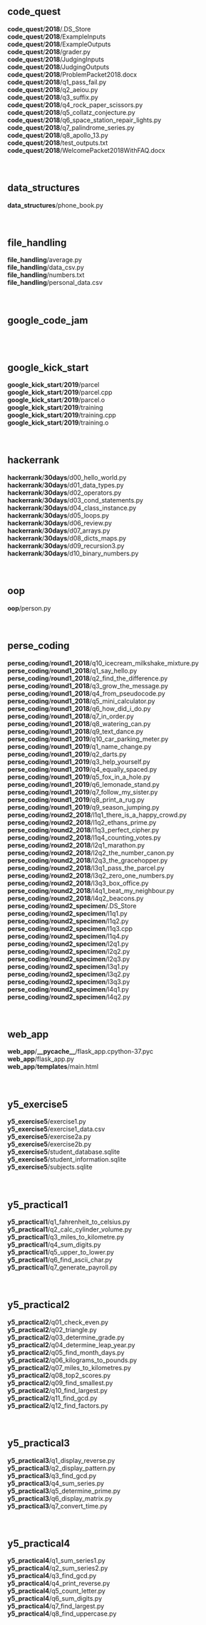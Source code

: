 <h2>code_quest</h2><b>code_quest</b>/<b>2018</b>/.DS_Store</br><b>code_quest</b>/<b>2018</b>/ExampleInputs</br><b>code_quest</b>/<b>2018</b>/ExampleOutputs</br><b>code_quest</b>/<b>2018</b>/grader.py</br><b>code_quest</b>/<b>2018</b>/JudgingInputs</br><b>code_quest</b>/<b>2018</b>/JudgingOutputs</br><b>code_quest</b>/<b>2018</b>/ProblemPacket2018.docx</br><b>code_quest</b>/<b>2018</b>/q1_pass_fail.py</br><b>code_quest</b>/<b>2018</b>/q2_aeiou.py</br><b>code_quest</b>/<b>2018</b>/q3_suffix.py</br><b>code_quest</b>/<b>2018</b>/q4_rock_paper_scissors.py</br><b>code_quest</b>/<b>2018</b>/q5_collatz_conjecture.py</br><b>code_quest</b>/<b>2018</b>/q6_space_station_repair_lights.py</br><b>code_quest</b>/<b>2018</b>/q7_palindrome_series.py</br><b>code_quest</b>/<b>2018</b>/q8_apollo_13.py</br><b>code_quest</b>/<b>2018</b>/test_outputs.txt</br><b>code_quest</b>/<b>2018</b>/WelcomePacket2018WithFAQ.docx</br></br></br><h2>data_structures</h2><b>data_structures</b>/phone_book.py</br></br></br><h2>file_handling</h2><b>file_handling</b>/average.py</br><b>file_handling</b>/data_csv.py</br><b>file_handling</b>/numbers.txt</br><b>file_handling</b>/personal_data.csv</br></br></br><h2>google_code_jam</h2></br></br><h2>google_kick_start</h2><b>google_kick_start</b>/<b>2019</b>/parcel</br><b>google_kick_start</b>/<b>2019</b>/parcel.cpp</br><b>google_kick_start</b>/<b>2019</b>/parcel.o</br><b>google_kick_start</b>/<b>2019</b>/training</br><b>google_kick_start</b>/<b>2019</b>/training.cpp</br><b>google_kick_start</b>/<b>2019</b>/training.o</br></br></br><h2>hackerrank</h2><b>hackerrank</b>/<b>30days</b>/d00_hello_world.py</br><b>hackerrank</b>/<b>30days</b>/d01_data_types.py</br><b>hackerrank</b>/<b>30days</b>/d02_operators.py</br><b>hackerrank</b>/<b>30days</b>/d03_cond_statements.py</br><b>hackerrank</b>/<b>30days</b>/d04_class_instance.py</br><b>hackerrank</b>/<b>30days</b>/d05_loops.py</br><b>hackerrank</b>/<b>30days</b>/d06_review.py</br><b>hackerrank</b>/<b>30days</b>/d07_arrays.py</br><b>hackerrank</b>/<b>30days</b>/d08_dicts_maps.py</br><b>hackerrank</b>/<b>30days</b>/d09_recursion3.py</br><b>hackerrank</b>/<b>30days</b>/d10_binary_numbers.py</br></br></br><h2>oop</h2><b>oop</b>/person.py</br></br></br><h2>perse_coding</h2><b>perse_coding</b>/<b>round1_2018</b>/q10_icecream_milkshake_mixture.py</br><b>perse_coding</b>/<b>round1_2018</b>/q1_say_hello.py</br><b>perse_coding</b>/<b>round1_2018</b>/q2_find_the_difference.py</br><b>perse_coding</b>/<b>round1_2018</b>/q3_grow_the_message.py</br><b>perse_coding</b>/<b>round1_2018</b>/q4_from_pseudocode.py</br><b>perse_coding</b>/<b>round1_2018</b>/q5_mini_calculator.py</br><b>perse_coding</b>/<b>round1_2018</b>/q6_how_did_i_do.py</br><b>perse_coding</b>/<b>round1_2018</b>/q7_in_order.py</br><b>perse_coding</b>/<b>round1_2018</b>/q8_watering_can.py</br><b>perse_coding</b>/<b>round1_2018</b>/q9_text_dance.py</br><b>perse_coding</b>/<b>round1_2019</b>/q10_car_parking_meter.py</br><b>perse_coding</b>/<b>round1_2019</b>/q1_name_change.py</br><b>perse_coding</b>/<b>round1_2019</b>/q2_darts.py</br><b>perse_coding</b>/<b>round1_2019</b>/q3_help_yourself.py</br><b>perse_coding</b>/<b>round1_2019</b>/q4_equally_spaced.py</br><b>perse_coding</b>/<b>round1_2019</b>/q5_fox_in_a_hole.py</br><b>perse_coding</b>/<b>round1_2019</b>/q6_lemonade_stand.py</br><b>perse_coding</b>/<b>round1_2019</b>/q7_follow_my_sister.py</br><b>perse_coding</b>/<b>round1_2019</b>/q8_print_a_rug.py</br><b>perse_coding</b>/<b>round1_2019</b>/q9_season_jumping.py</br><b>perse_coding</b>/<b>round2_2018</b>/l1q1_there_is_a_happy_crowd.py</br><b>perse_coding</b>/<b>round2_2018</b>/l1q2_ethans_prime.py</br><b>perse_coding</b>/<b>round2_2018</b>/l1q3_perfect_cipher.py</br><b>perse_coding</b>/<b>round2_2018</b>/l1q4_counting_votes.py</br><b>perse_coding</b>/<b>round2_2018</b>/l2q1_marathon.py</br><b>perse_coding</b>/<b>round2_2018</b>/l2q2_the_number_canon.py</br><b>perse_coding</b>/<b>round2_2018</b>/l2q3_the_gracehopper.py</br><b>perse_coding</b>/<b>round2_2018</b>/l3q1_pass_the_parcel.py</br><b>perse_coding</b>/<b>round2_2018</b>/l3q2_zero_one_numbers.py</br><b>perse_coding</b>/<b>round2_2018</b>/l3q3_box_office.py</br><b>perse_coding</b>/<b>round2_2018</b>/l4q1_beat_my_neighbour.py</br><b>perse_coding</b>/<b>round2_2018</b>/l4q2_beacons.py</br><b>perse_coding</b>/<b>round2_specimen</b>/.DS_Store</br><b>perse_coding</b>/<b>round2_specimen</b>/l1q1.py</br><b>perse_coding</b>/<b>round2_specimen</b>/l1q2.py</br><b>perse_coding</b>/<b>round2_specimen</b>/l1q3.cpp</br><b>perse_coding</b>/<b>round2_specimen</b>/l1q4.py</br><b>perse_coding</b>/<b>round2_specimen</b>/l2q1.py</br><b>perse_coding</b>/<b>round2_specimen</b>/l2q2.py</br><b>perse_coding</b>/<b>round2_specimen</b>/l2q3.py</br><b>perse_coding</b>/<b>round2_specimen</b>/l3q1.py</br><b>perse_coding</b>/<b>round2_specimen</b>/l3q2.py</br><b>perse_coding</b>/<b>round2_specimen</b>/l3q3.py</br><b>perse_coding</b>/<b>round2_specimen</b>/l4q1.py</br><b>perse_coding</b>/<b>round2_specimen</b>/l4q2.py</br></br></br><h2>web_app</h2><b>web_app</b>/<b>__pycache__</b>/flask_app.cpython-37.pyc</br><b>web_app</b>/flask_app.py</br><b>web_app</b>/<b>templates</b>/main.html</br></br></br><h2>y5_exercise5</h2><b>y5_exercise5</b>/exercise1.py</br><b>y5_exercise5</b>/exercise1_data.csv</br><b>y5_exercise5</b>/exercise2a.py</br><b>y5_exercise5</b>/exercise2b.py</br><b>y5_exercise5</b>/student_database.sqlite</br><b>y5_exercise5</b>/student_information.sqlite</br><b>y5_exercise5</b>/subjects.sqlite</br></br></br><h2>y5_practical1</h2><b>y5_practical1</b>/q1_fahrenheit_to_celsius.py</br><b>y5_practical1</b>/q2_calc_cylinder_volume.py</br><b>y5_practical1</b>/q3_miles_to_kilometre.py</br><b>y5_practical1</b>/q4_sum_digits.py</br><b>y5_practical1</b>/q5_upper_to_lower.py</br><b>y5_practical1</b>/q6_find_ascii_char.py</br><b>y5_practical1</b>/q7_generate_payroll.py</br></br></br><h2>y5_practical2</h2><b>y5_practical2</b>/q01_check_even.py</br><b>y5_practical2</b>/q02_triangle.py</br><b>y5_practical2</b>/q03_determine_grade.py</br><b>y5_practical2</b>/q04_determine_leap_year.py</br><b>y5_practical2</b>/q05_find_month_days.py</br><b>y5_practical2</b>/q06_kilograms_to_pounds.py</br><b>y5_practical2</b>/q07_miles_to_kilometres.py</br><b>y5_practical2</b>/q08_top2_scores.py</br><b>y5_practical2</b>/q09_find_smallest.py</br><b>y5_practical2</b>/q10_find_largest.py</br><b>y5_practical2</b>/q11_find_gcd.py</br><b>y5_practical2</b>/q12_find_factors.py</br></br></br><h2>y5_practical3</h2><b>y5_practical3</b>/q1_display_reverse.py</br><b>y5_practical3</b>/q2_display_pattern.py</br><b>y5_practical3</b>/q3_find_gcd.py</br><b>y5_practical3</b>/q4_sum_series.py</br><b>y5_practical3</b>/q5_determine_prime.py</br><b>y5_practical3</b>/q6_display_matrix.py</br><b>y5_practical3</b>/q7_convert_time.py</br></br></br><h2>y5_practical4</h2><b>y5_practical4</b>/q1_sum_series1.py</br><b>y5_practical4</b>/q2_sum_series2.py</br><b>y5_practical4</b>/q3_find_gcd.py</br><b>y5_practical4</b>/q4_print_reverse.py</br><b>y5_practical4</b>/q5_count_letter.py</br><b>y5_practical4</b>/q6_sum_digits.py</br><b>y5_practical4</b>/q7_find_largest.py</br><b>y5_practical4</b>/q8_find_uppercase.py</br></br></br>